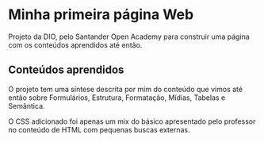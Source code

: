 # Minha primeira página Web
Projeto da DIO, pelo Santander Open Academy para construir uma página com os conteúdos aprendidos até então.


## Conteúdos aprendidos
O projeto tem uma síntese descrita por mim do conteúdo que vimos até então sobre Formulários, Estrutura, Formatação, Mídias, Tabelas e Semântica.


O CSS adicionado foi apenas um mix do básico apresentado pelo professor no conteúdo de HTML com pequenas buscas externas.

